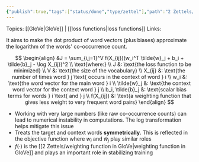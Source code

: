 ```yaml
---
{"publish":true,"tags":["status/done","type/zettel"],"path":"2 Zettels/GloVe objective function.md","permalink":"/2-zettels/glo-ve-objective-function/","PassFrontmatter":true}
---
```



Topics: [[GloVe\|GloVe]] | [[loss functions\|loss functions]]
Links:

It aims to make the dot product of word vectors (plus biases) approximate the logarithm of the words' co-occurrence count.

$$
\begin{align}
&J = \sum_{i,j=1}^V f(X_{ij})(w_i^T \tilde{w}_j + b_i + \tilde{b}_j - \log X_{ij})^2 \\
\text{where:} \\
J &: \text{the loss function to be minimized} \\
V &: \text{the size of the vocabulary} \\
X_{ij} &: \text{the number of times word } j \text{ occurs in the context of word } i \\
w_i &: \text{the word vector for the main word } i \\
\tilde{w}_j &: \text{the context word vector for the context word } j \\
b_i, \tilde{b}_j &: \text{scalar bias terms for words } i \text{ and } j \\
f(X_{ij}) &: \text{a weighting function that gives less weight to very frequent word pairs}
\end{align}
$$
- Working with very large numbers (like raw co-occurrence counts) can lead to numerical instability in computations. The log transformation helps mitigate this issue
- Treats the target and context words **symmetrically**. This is reflected in the objective function where $w_i$ and $\tilde{w}_j$ play similar roles
- $f(\cdot)$ is the [[2 Zettels/weighting function in GloVe\|weighting function in GloVe]] and plays an important role in stabilizing training
